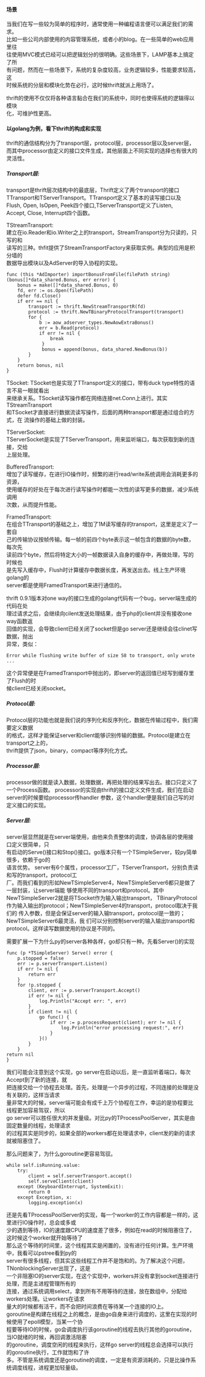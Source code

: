 #### 场景
当我们在写一些较为简单的程序时，通常使用一种编程语言便可以满足我们的需求。    
比如一些公司内部使用的内容管理系统，或者小的blog。在一些简单的web应用里往    
往使用MVC模式已经可以把逻辑划分的很明确。这些场景下，LAMP基本上搞定了所    
有问题，然而在一些场景下，系统的复杂度较高，业务逻辑较多，性能要求较高，这    
时候系统的分层和模块化势在必行，这时候thrift就派上用场了。    

thrift的使用不仅仅将各种语言黏合在我们的系统中，同时也使得系统的逻辑得以模块    
化，可维护性更高。

#### 以golang为例，看下thrift的构成和实现    

thrift的通信结构分为了transport层，protocol层，processor层以及server层，    
而其中processor由定义的接口文件生成，其他层面上不同实现的选择也有很大的    
灵活性。

##### Transport层:
transport是thrift层次结构中的最底层，Thrift定义了两个transport的接口    
TTransport和TServerTransport。TTransport定义了基本的读写接口以及    
Flush, Open, IsOpen, Peek四个接口,TServerTransport定义了Listen,    
Accept, Close, Interrupt四个函数。   

TStreamTransport:    
建立在io.Reader和io.Writer之上的transport，StreamTransport分为只读的，只写的和    
读写的三种。thfit提供了StreamTransportFactory来获取实例。典型的应用是积分墙的    
数据导出模块以及AdServer的导入协程的实现。

	func (this *AdImporter) importBonusFromFile(filePath string) (bonus[]*data_shared.Bonus, err error) {
		bonus = make([]*data_shared.Bonus, 0)
		fd, err := os.Open(filePath)
		defer fd.Close()
		if err == nil {
			transport := thrift.NewStreamTransportR(fd)
			protocol := thrift.NewTBinaryProtocolTransport(transport)
			for {
				b := aow_adserver_types.NewAowExtraBonus()
				err = b.Read(protocol)
				if err != nil {
					break
				 }   
				 bonus = append(bonus, data_shared.NewBonus(b))
			}   
		}   
		return bonus, nil 
	}

TSocket:
TSocket也是实现了TTransport定义的接口，带有duck type特性的语言不易一眼就看出    
来继承关系。TSocket读写操作都在网络连接net.Conn上进行。其实TStreamTransport    
和TSocket才直接进行数据流读写操作，后面的两种transport都是通过组合的方式，在
流操作的基础上做的封装。   

TServerSocket:    
TServerSocket是实现了TServerTransport，用来监听端口，每次获取到新的连接，交给    
上层处理。

BufferedTransport:    
增加了读写缓存，在进行IO操作时，频繁的进行read/write系统调用会消耗更多的资源，    
使用缓存的好处在于每次进行读写操作时都能一次性的读写更多的数据，减少系统调用    
次数，从而提升性能。

FramedTransport:    
在组合TTransport的基础之上，增加了1M读写缓存的transport，这里是定义了一套自    
己的传输协议按帧传输。每一帧的前四个byte表示这一帧包含的数据的byte数，每次先    
读前四个byte，然后将特定大小的一帧数据读入自身的缓存中，再做处理，写的时候也    
是先写入缓存中，Flush时计算缓存中数据长度，再发送出去。线上生产环境golang的    
server都是使用FramedTransport来进行通信的。    

thrift 0.9.1版本对one way的接口生成的golang代码有一个bug，server端生成的代码在处   
理过请求之后，会继续向cilent发送处理结果，由于php的client并没有接收one way函数返    
回值的实现，会导致client已经关闭了socket但是go server还是继续会往clinet写数据，抛出   
异常，类似：

	Error while flushing write buffer of size 58 to transport, only wrote ...

这个异常便是在FramedTransport中抛出的，即server的返回值已经写到缓存里了Flush的时    
候client已经关闭socket。

##### Protocol层:
Protocol层的功能也就是我们说的序列化和反序列化，数据在传输过程中，我们需要定义数据    
的格式，这样才能保证server和client能够识别传输的数据。Protocol是建立在transport之上的，    
thrift提供了json，binary，compact等序列化方式。    

##### Processor层:
processor做的就是读入数据，处理数据，再把处理的结果写出去。接口只定义了一个Process函数。
processor的实现由thrift的接口定义文件生成，我们在启动server的时候要给processor传handler
参数，这个handler便是我们自己写的对定义接口的实现。

##### Server层:    
server层显然就是在server端使用，由他来负责整体的调度，协调各层的使用接口定义很简单，只    
有启动的Serve()接口和Stop()接口。go版本只有一个TSimpleServer，较py简单很多，依赖于go的    
语言优势。
server有6个属性，processor工厂，TServerTransport，分别负责读和写的transport，protocol工    
厂。而我们看到的形如NewTSimpleServer4，NewTSimpleServer6都只是做了一层封装，让server端能
够使用不同的transport和protocol。其中NewTSimpleServer2就是将TSocket作为输入输出transport，
TBinaryProtocol作为输入输出的protocol；NewTSimpleServer4的transport，protocol取决于我们的
传入参数，但是会保证server的输入输transport，protocol是一致的；NewTSimpleServer6最灵活，我
们可以分别控制server的输入输出transport和protocol。这样读写数据使用的协议是不同的。

需要扩展一下为什么py的server各种各样，go却只有一种。先看Server()的实现

	func (p *TSimpleServer) Serve() error {
		p.stopped = false
		err := p.serverTransport.Listen()
		if err != nil {
			return err
		}
		for !p.stopped {
			client, err := p.serverTransport.Accept() 
			if err != nil {
				log.Println("Accept err: ", err)
			}
			if client != nil {
				go func() {  
					if err := p.processRequest(client); err != nil {
						log.Println("error processing request:", err)
					}
				}()
			}
		}
	return nil
	}

我们可能会注意到这个实现，go server在启动以后，是一直监听着端口，每次Accept到了新的连接，就    
把连接交给一个协程去处理。首先，处理是一个异步的过程，不同连接的处理是没有关联的，这样当请求    
量非常大的时候，server端可能会有成千上万个协程在工作，幸运的是协程要比线程更加容易驾驭，所以    
go server可以胜任很大的并发量级。对比py的TProcessPoolServer，其实是由固定数量的线程，处理请求    
的过程其实是同步的，如果全部的workers都在处理请求中，client发的新的请求就被阻塞住了。    

那么问题来了，为什么goroutine更容易驾驭。    

	while self.isRunning.value:
		try:
			client = self.serverTransport.accept()
			self.serveClient(client)
		except (KeyboardInterrupt, SystemExit):
			return 0
		except Exception, x:
			logging.exception(x)

还是先看TProcessPoolServer的实现，每一个worker的工作内容都是一样的，这里进行IO操作时，总会或多或    
少的遇到等待，IO的速度跟CPU的速度差了很多，例如在read的时候阻塞住了，这时候这个worker就开始等待了    
那么这个等待的时间里，这个线程其实是闲置的，没有进行任何计算。生产环境中，我看可以pstree看到py的    
server有很多线程，但其实这些线程工作并不是饱和的。为了解决这个问题，TNonblockingServer出现了，这是    
一个非阻塞IO的server实现，在这个实现中，workers并没有拿到socket连接进行处理，而是主进程管理所有的    
连接，通过系统调用select，拿到所有不用等待的连接，放在数组中，分配给workers处理。让workers在请求    
量大的时候都有活干，而不会把时间浪费在等待某一个连接的IO上。    
goroutine是构建在线程之上的概念，是由go自身来进行调度的，这里在实现的时候使用了epoll模型，当某一个协    
程要等待IO的时候，go会调度执行该goroutine的线程去执行其他的goroutine，当IO就绪的时候，再回调激活阻塞    
的goroutine，调度空闲的线程来执行，这样go server的线程总会选择可以执行的goroutine执行，工作就饱和了许    
多。不管是系统调度还是goroutine的调度，一定是有资源消耗的，只是比操作系统调度线程，进程更加轻量级。
